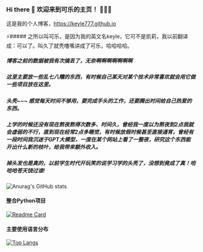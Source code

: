 ### Hi there 👋 欢迎来到可乐的主页！ 👋👋👋
这是我的个人博客，https://keyle777.github.io

⚡##### 之所以叫可乐，是因为我的英文名keyle，它可不是凯莉，我以前翻译成：可以了。叫久了就秃噜嘴讲成了可乐，哈哈哈哈。

##### 博客之前的数据被我有次搞丢了，无奈啊啊啊啊啊啊啊

##### 这里主要放一些乱七八糟的东西，有时候自己某天对某个技术非常喜欢就会用它做一些项目放在这里。

##### 头秃~~~ 感觉每天时间不够用，要完成手头的工作，还要腾出时间给自己热爱的东西。

##### 上学的时候还没有现在熬夜熬得次数多、时间久，曾经我一度以为熬夜到2点我就会虚弱的不行，直到现在经常2点多睡觉，有时候放假时候甚至直接通宵，曾经有一段时间我沉迷于GPT大模型，一度在某个网站上看了一整夜，研究这个东西能开出什么新的枝叶，给我带来额外收入。

##### 掉头发也是真的，以前学生时代开玩笑的说学习学的头秃了，没想到竟成了真！哈哈哈苍天饶过谁!


<!--
**Keyle777/Keyle777** is a ✨ _special_ ✨ repository because its `README.md` (this file) appears on your GitHub profile.

Here are some ideas to get you started:

- 🔭 I’m currently working on ...
- 🌱 I’m currently learning ...
- 👯 I’m looking to collaborate on ...
- 🤔 I’m looking for help with ...
- 💬 Ask me about ...
- 📫 How to reach me: ...
- 😄 Pronouns: ...
- ⚡ Fun fact: ...
-->
![Anurag's GitHub stats](https://github-readme-stats.vercel.app/api?username=Keyle777&show_icons=true&theme=tokyonight)
#### 整合Python项目
[![Readme Card](https://github-readme-stats.vercel.app/api/pin/?username=Keyle777&repo=pycode)](https://github.com/Keyle777/pycode)
#### 主要使用语言分布
[![Top Langs](https://github-readme-stats.vercel.app/api/top-langs/?username=Keyle777)](https://github.com/Keyle777/mysshbook)
